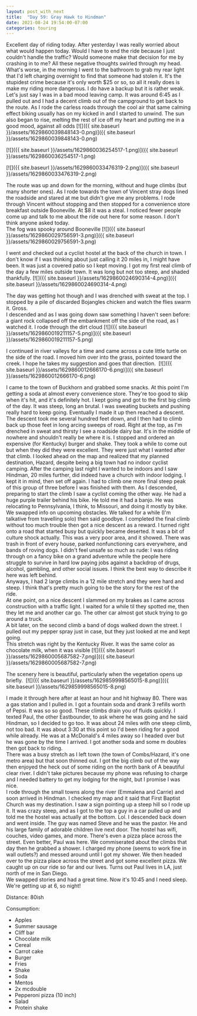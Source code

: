 ```yaml
---
layout: post_with_next
title:  "Day 59: Gray Hawk to Hindman"
date: 2021-08-24 19:54:00-07:00
categories: touring
---
```

Excellent day of riding today. After yesterday I was really worried about what would happen today. Would I have to end the ride because I just couldn't handle the traffic? Would someone make that decision for me by crashing in to me? All these negative thoughts swirled through my head. What's worse, in the morning I went to the bathroom to grab my rear light that I'd left charging overnight to find that someone had stolen it. It's the stupidest crime because it's only worth $25 or so, so all it really does is make my riding more dangerous. I do have a backup but it is rather weak. Let's just say I was in a bad mood leaving camp. It was around 6:45 as I pulled out and I had a decent climb out of the campground to get back to the route. As I rode the carless roads through the cool air that same calming effect biking usually has on my kicked in and I started to unwind. The sun also began to rise, melting the rest of ice off my heart and putting me in a good mood, against all odds
[![]({{ site.baseurl }}/assets/1629860039848143-0.png)]({{ site.baseurl }}/assets/1629860039848143-0.png)

[![]({{ site.baseurl }}/assets/1629860036254517-1.png)]({{ site.baseurl }}/assets/1629860036254517-1.png)

[![]({{ site.baseurl }}/assets/1629860033476319-2.png)]({{ site.baseurl }}/assets/1629860033476319-2.png)
  
The route was up and down for the morning, without and huge climbs (but many shorter ones). As I rode towards the town of Vincent stray dogs lined the roadside and stared at me but didn't give me any problems. I rode through Vincent without stopping and then stopped for a convenience store breakfast outside Booneville. At $8 it was a steal. I noticed fewer people come up and talk to me about the ride out here for some reason. I don't think anyone asked today.  
The fog was spooky around Booneville
[![]({{ site.baseurl }}/assets/1629860029756591-3.png)]({{ site.baseurl }}/assets/1629860029756591-3.png)
  
I went and checked out a cyclist hostel at the back of the church in town. I don't know if I was thinking about just calling it 20 miles in, I might have been. It was just a covered patio so I kept moving. I got my first real climb of the day a few miles outside town. It was long but not too steep, and shaded thankfully.
[![]({{ site.baseurl }}/assets/1629860024690314-4.png)]({{ site.baseurl }}/assets/1629860024690314-4.png)
  
The day was getting hot though and I was drenched with sweat at the top. I stopped by a pile of discarded Bojangles chicken and watch the flies swarm it. Gross.  
I descended and as I was going down saw something I haven't seen before: a giant rock collapsed off the embankment off the side of the road, as I watched it. I rode through the dirt cloud
[![]({{ site.baseurl }}/assets/1629860019211157-5.png)]({{ site.baseurl }}/assets/1629860019211157-5.png)
  
I continued in river valleys for a time and came across a cute little turtle on the side of the road. I moved him over into the grass, pointed toward the creek. I hope he takes my suggestion and goes that direction. 
[![]({{ site.baseurl }}/assets/1629860012666170-6.png)]({{ site.baseurl }}/assets/1629860012666170-6.png)
  
I came to the town of Buckhorn and grabbed some snacks. At this point I'm getting a soda at almost every convenience store. They're too good to skip when it's hit, and it's definitely hot. I kept going and got to the first big climb of the day. It was steep, long an brutal. I was sweating buckets and pushing really hard to keep going. Eventually I made it up then reached a descent. The descent took me several hundred feet down, and I then had to climb back up those feet in long arcing sweeps of road. Right at the top, as I'm drenched in sweat and thirsty I see a roadside dairy bar. It's in the middle of nowhere and shouldn't really be where it is. I stopped and ordered an expensive (for Kentucky) burger and shake. They took a while to come out but when they did they were excellent. They were just what I wanted after that climb. I looked ahead on the map and realized that my planned destination, Hazard, despite being a big town had no indoor cyclist camping. After the camping last night I wanted to be indoors and I saw Hindman, 20 miles further, did indeed have a church with indoor lodging. I kept it in mind, then set off again. I had to climb one more final steep peak of this group of three before I was finished with them. As I descended, preparing to start the climb I saw a cyclist coming the other way. He had a huge purple trailer behind his bike. He told me it had a banjo. He was relocating to Pennsylvania, I think, to Missouri, and doing it mostly by bike. We swapped info on upcoming obstacles. We talked for a while (I'm talkative from travelling solo) then said goodbye. I completed the final climb without too much trouble then got a nice descent as a reward. I turned right onto a road that started busy but quickly became deserted. It was a bit of culture shock actually. This was a very poor area, and it showed. There was trash in front of every house, parked nonfunctioning cars everywhere, and bands of roving dogs. I didn't feel unsafe so much as rude: I was riding through on a fancy bike on a grand adventure while the people here struggle to survive in hard low paying jobs against a backdrop of drugs, alcohol, gambling, and other social issues. I think the best way to describe it here was left behind.  
Anyways, I had 2 large climbs in a 12 mile stretch and they were hard and steep. I think that's pretty much going to be the story for the rest of the ride.   
At one point, on a nice descent I slammed on my brakes as I came across construction with a traffic light. I waited for a while til they spotted me, then they let me and another car go. The other car almost got stuck trying to go around a truck.  
A bit later, on the second climb a band of dogs walked down the street. I pulled out my pepper spray just in case, but they just looked at me and kept going.   
This stretch was right by the Kentucky River. It was the same color as chocolate milk, when it was visible
[![]({{ site.baseurl }}/assets/1629860005687582-7.png)]({{ site.baseurl }}/assets/1629860005687582-7.png)
  
The scenery here is beautiful, particularly when the vegetation opens up briefly. 
[![]({{ site.baseurl }}/assets/1629859998565015-8.png)]({{ site.baseurl }}/assets/1629859998565015-8.png)
  
I made it through here after at least an hour and hit highway 80. There was a gas station and I pulled in. I got a fountain soda and drank 3 refills worth of Pepsi. It was so so good. These climbs drain you of fluids quickly. I texted Paul, the other Eastbounder, to ask where he was going and he said Hindman, so I decided to go too. It was about 24 miles with one steep climb, not too bad. It was about 3:30 at this point so I'd been riding for a good while already. He was at a McDonald's 4 miles away so I headed over but he was gone by the time I arrived. I got another soda and some m doubles then got back to riding.   
There was a busy stretch as I left town (the town of Combs/Hazard, it's one metro area) but that soon thinned out. I got the big climb out of the way then enjoyed the heck out of some riding on the north bank of A beautiful clear river. I didn't take pictures because my phone was refusing to charge and I needed battery to get my lodging for the night, but I promise I was nice.   
I rode through the small towns along the river (Emmalena and Carrie) and soon arrived in Hindman. I checked my map and it said that First Baptist Church was my destination. I saw a sign pointing up a steep hill so I rode up it. It was crazy steep, and as I got to the top a guy in a car pulled up and told me the hostel was actually at the bottom. Lol. I descended back down and went inside. The guy was named Steve and he was the pastor. He and his large family of adorable children live next door. The hostel has wifi, couches, video games, and more. There's even a pizza place across the street. Even better, Paul was here. We commiserated about the climbs that day then he grabbed a shower. I charged my phone (seems to work fine in wall outlets?) and messed around until I got my shower. We then headed over to the pizza place across the street and got some excellent pizza. We caught up on our ride so far and our lives. Turns out Paul lives in LA, just north of me in San Diego.  
We swapped stories and had a great time. Now it's 10:45 and I need sleep. We're getting up at 6, so night!  


Distance: 80ish

Consumption:
- Apples
- Summer sausage
- Cliff bar
- Chocolate milk
- Cereal
- Carrot cake
- Burger
- Fries
- Shake
- Soda
- Mentos
- 2x mcdouble
- Pepperoni pizza (10 inch)
- Salad
- Protein shake

